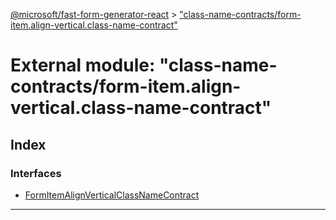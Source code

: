 [@microsoft/fast-form-generator-react](../README.md) > ["class-name-contracts/form-item.align-vertical.class-name-contract"](../modules/_class_name_contracts_form_item_align_vertical_class_name_contract_.md)

# External module: "class-name-contracts/form-item.align-vertical.class-name-contract"

## Index

### Interfaces

* [FormItemAlignVerticalClassNameContract](../interfaces/_class_name_contracts_form_item_align_vertical_class_name_contract_.formitemalignverticalclassnamecontract.md)

---

